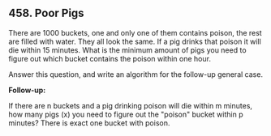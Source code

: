 ## 458. Poor Pigs

<p>There are 1000 buckets, one and only one of them contains poison, the rest are filled with water. They all look the same. If a pig drinks that poison it will die within 15 minutes. What is the minimum amount of pigs you need to figure out which bucket contains the poison within one hour.</p>

<p>Answer this question, and write an algorithm for the follow-up general case.</p>

<p><b>Follow-up: </b></p>

<p>If there are n buckets and a pig drinking poison will die within m minutes, how many pigs (x) you need to figure out the &quot;poison&quot; bucket within p minutes? There is exact one bucket with poison.</p>
